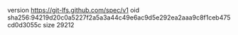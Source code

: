version https://git-lfs.github.com/spec/v1
oid sha256:94219d20c0a5227f2a5a3a44c49e6ac9d5e292ea2aaa9c8f1ceb475cd0d3055c
size 29212
